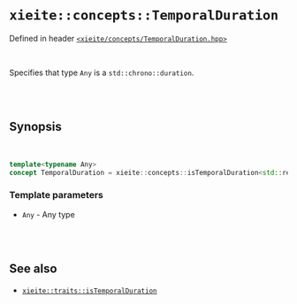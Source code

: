 # `xieite::concepts::TemporalDuration`
Defined in header [`<xieite/concepts/TemporalDuration.hpp>`](https://github.com/Eczbek/xieite/tree/main/include/xieite/concepts/TemporalDuration.hpp)

<br/>

Specifies that type `Any` is a `std::chrono::duration`.

<br/><br/>

## Synopsis

<br/>

```cpp
template<typename Any>
concept TemporalDuration = xieite::concepts::isTemporalDuration<std::remove_cv_t<Any>>;
```
### Template parameters
- `Any` - Any type

<br/><br/>

## See also
- [`xieite::traits::isTemporalDuration`](https://github.com/Eczbek/xieite/tree/main/docs/traits/isTemporalDuration.md)
